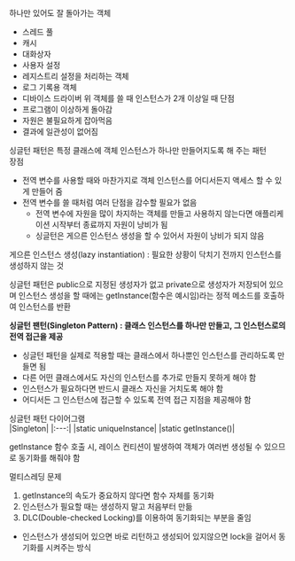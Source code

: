 하나만 있어도 잘 돌아가는 객체
- 스레드 풀
- 캐시
- 대화상자
- 사용자 설정
- 레지스트리 설정을 처리하는 객체
- 로그 기록용 객체
- 디바이스 드라이버
위 객체를 쓸 때 인스턴스가 2개 이상일 때 단점
- 프로그램이 이상하게 돌아감
- 자원은 불필요하게 잡아먹음
- 결과에 일관성이 없어짐

싱글턴 패턴은 특정 클래스에 객체 인스턴스가 하나만 만들어지도록 해 주는 패턴  
장점
- 전역 변수를 사용할 때와 마찬가지로 객체 인스턴스를 어디서든지 액세스 할 수 있게 만들어 줌
- 전역 변수를 쓸 때처럼 여러 단점을 감수할 필요가 없음
    - 전역 변수에 자원을 많이 차지하는 객체를 만들고 사용하지 않는다면 애플리케이션 시작부터 종료까지 자원이 낭비가 됨
    - 싱글턴은 게으른 인스턴스 생성을 할 수 있어서 자원이 낭비가 되지 않음

게으른 인스턴스 생성(lazy instantiation) : 필요한 상황이 닥치기 전까지 인스턴스를 생성하지 않는 것

싱글턴 패턴은 public으로 지정된 생성자가 없고 private으로 생성자가 저장되어 있으며 인스턴스 생성을 할 때에는 getInstance(함수은 예시임)라는 정적 메소드를 호출하여 인스턴스를 반환

**싱글턴 팬턴(Singleton Pattern) : 클래스 인스턴스를 하나만 만들고, 그 인스턴스로의 전역 접근을 제공**
- 싱글턴 패턴을 실제로 적용할 때는 클래스에서 하나뿐인 인스턴스를 관리하도록 만들면 됨
- 다른 어떤 클래스에서도 자신의 인스턴스를 추가로 만들지 못하게 해야 함
- 인스턴스가 필요하다면 반드시 클래스 자신을 거치도록 해야 함
- 어디서든 그 인스턴스에 접근할 수 있도록 전역 접근 지점을 제공해야 함

싱글턴 패턴 다이어그램  
|Singleton|
|:---:|
|static uniqueInstance|
|static getInstance()|

getInstance 함수 호출 시, 레이스 컨티션이 발생하여 객체가 여러번 생성될 수 있으므로 동기화를 해줘야 함

멀티스레딩 문제
1. getInstance의 속도가 중요하지 않다면 함수 자체를 동기화
2. 인스턴스가 필요할 때는 생성하지 말고 처음부터 만듦
3. DLC(Double-checked Locking)를 이용하여 동기화되는 부분을 줄임
- 인스턴스가 생성되어 있으면 바로 리턴하고 생성되어 있지않으면 lock을 걸어서 동기화를 시켜주는 방식

